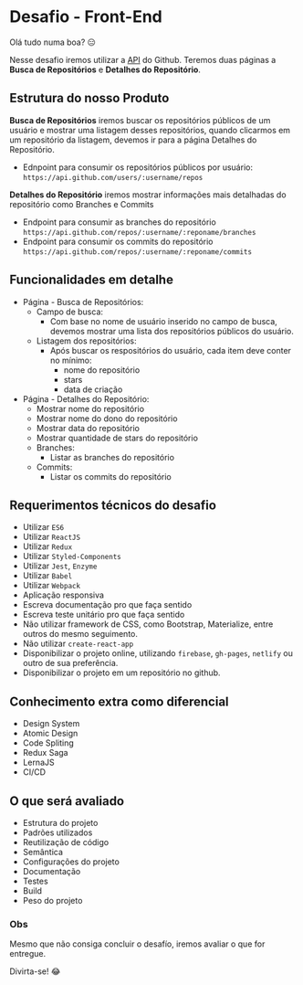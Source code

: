 # Desafio - Front-End

Olá tudo numa boa? :expressionless:

Nesse desafio iremos utilizar a <a href="https://developer.github.com/v3/" target="_blank">API</a> do Github. Teremos duas páginas a **Busca de Repositórios** e **Detalhes do Repositório**.

## Estrutura do nosso Produto

**Busca de Repositórios** iremos buscar os repositórios públicos de um usuário e mostrar uma listagem desses repositórios, quando clicarmos em um repositório da listagem, devemos ir para a página Detalhes do Repositório.

- Ednpoint para consumir os repositórios públicos por usuário: `https://api.github.com/users/:username/repos`

**Detalhes do Repositório** iremos mostrar informações mais detalhadas do repositório como Branches e Commits

- Endpoint para consumir as branches do repositório `https://api.github.com/repos/:username/:reponame/branches`
- Endpoint para consumir os commits do repositório `https://api.github.com/repos/:username/:reponame/commits`

## Funcionalidades em detalhe

- Página - Busca de Repositórios:
  - Campo de busca:
    - Com base no nome de usuário inserido no campo de busca, devemos mostrar uma lista dos repositórios públicos do usuário.
  - Listagem dos repositórios:
    - Após buscar os respositórios do usuário, cada item deve conter no mínimo:
      - nome do repositório
      - stars
      - data de criação
- Página - Detalhes do Repositório:
  - Mostrar nome do repositório
  - Mostrar nome do dono do repositório
  - Mostrar data do repositório
  - Mostrar quantidade de stars do repositório
  - Branches:
    - Listar as branches do repositório
  - Commits:
    - Listar os commits do repositório

## Requerimentos técnicos do desafio

- Utilizar `ES6`
- Utilizar `ReactJS`
- Utilizar `Redux`
- Utilizar `Styled-Components`
- Utilizar `Jest`, `Enzyme`
- Utilizar `Babel`
- Utilizar `Webpack`
- Aplicação responsiva
- Escreva documentação pro que faça sentido
- Escreva teste unitário pro que faça sentido
- Não utilizar framework de CSS, como Bootstrap, Materialize, entre outros do mesmo seguimento.
- Não utilizar `create-react-app`
- Disponibilizar o projeto online, utilizando `firebase`, `gh-pages`, `netlify` ou outro de sua preferência.
- Disponibilizar o projeto em um repositório no github.

## Conhecimento extra como diferencial

- Design System
- Atomic Design
- Code Spliting
- Redux Saga
- LernaJS
- CI/CD

## O que será avaliado

- Estrutura do projeto
- Padrões utilizados
- Reutilização de código
- Semântica
- Configurações do projeto
- Documentação
- Testes
- Build
- Peso do projeto

### Obs

Mesmo que não consiga concluir o desafío, iremos avaliar o que for entregue.

Divirta-se! :joy:
